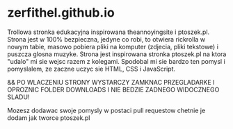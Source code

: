 # zerfithel.github.io
Trollowa stronka edukacyjna inspirowana theannoyingsite i ptoszek.pl.
Strona jest w 100% bezpieczna, jedyne co robi, to otwiera rickrolla w nowym tabie, masowo pobiera pliki na komputer (zdjecia, pliki tekstowe) i puszcza glosna muzyke. Strona jest inspirowana stronka ptoszek.pl na ktora "udalo" mi sie wejsc razem z kolegami. Spodobal mi sie bardzo ten pomysl i pomyslalem, ze zaczne uczyc sie HTML, CSS i JavaScript.

&&
PO WLACZENIU STRONY WYSTARCZY ZAMKNAC PRZEGLADARKE I OPROZNIC FOLDER DOWNLOADS I NIE BEDZIE ZADNEGO WIDOCZNEGO SLADU!



Mozesz dodawac swoje pomysly w postaci pull requestow chetnie je dodam jak tworce ptoszek.pl
